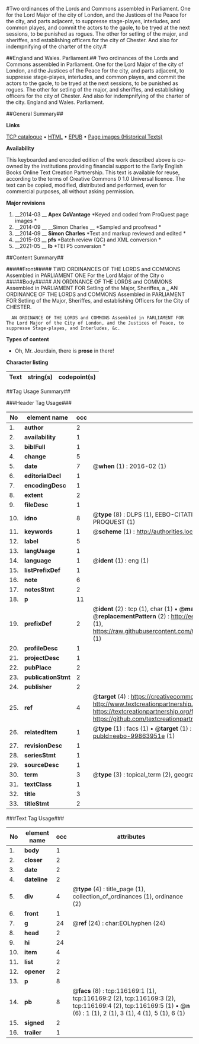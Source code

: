 #Two ordinances of the Lords and Commons assembled in Parliament. One for the Lord Major of the city of London, and the Justices of the Peace for the city, and parts adjacent, to suppresse stage-playes, interludes, and common playes, and commit the actors to the gaole, to be tryed at the next sessions, to be punished as rogues. The other for setling of the major, and sheriffes, and establishing officers for the city of Chester. And also for indempnifying of the charter of the city.#

##England and Wales. Parliament.##
Two ordinances of the Lords and Commons assembled in Parliament. One for the Lord Major of the city of London, and the Justices of the Peace for the city, and parts adjacent, to suppresse stage-playes, interludes, and common playes, and commit the actors to the gaole, to be tryed at the next sessions, to be punished as rogues. The other for setling of the major, and sheriffes, and establishing officers for the city of Chester. And also for indempnifying of the charter of the city.
England and Wales. Parliament.

##General Summary##

**Links**

[TCP catalogue](http://www.ota.ox.ac.uk/tcp/)  • 
[HTML](http://tei.it.ox.ac.uk/tcp/Texts-HTML/free/A83/A83557.html)  • 
[EPUB](http://tei.it.ox.ac.uk/tcp/Texts-EPUB/free/A83/A83557.epub) • 
[Page images (Historical Texts)](https://historicaltexts.jisc.ac.uk/eebo-99863951e)

**Availability**

This keyboarded and encoded edition of the work described above is co-owned by the
    institutions providing financial support to the Early English Books Online Text Creation
    Partnership. This text is available for reuse, according to the terms of  Creative Commons 0 1.0 Universal
    licence. The text can be copied, modified, distributed and performed, even for commercial
    purposes, all without asking permission.

**Major revisions**

1. __2014-03 __ __Apex CoVantage__ *Keyed and coded from ProQuest page images *
1. __2014-09 __ __Simon Charles __ *Sampled and proofread *
1. __2014-09 __ __Simon Charles__ *Text and markup reviewed and edited *
1. __2015-03 __ __pfs__ *Batch review (QC) and XML conversion *
1. __2021-05 __ __lb__ *TEI P5 conversion *

##Content Summary##

#####Front#####
TWO ORDINANCES OF THE LORDS and COMMONS Assembled in PARLIAMENT ONE For the Lord Major of the City o
#####Body#####
AN ORDINANCE OF THE LORDS and COMMONS Assembled in PARLIAMENT FOR Setling of the Major, Sheriffes, a
    _ AN ORDINANCE OF THE LORDS and COMMONS Assembled in PARLIAMENT FOR Setling of the Major, Sheriffes, and establishing Officers for the City of CHESTER.

    _ AN ORDINANCE OF THE LORDS and COMMONS Assembled in PARLIAMENT FOR The Lord Major of the City of London, and the Justices of Peace, to suppresse Stage-playes, and Interludes, &c.

**Types of content**

  * Oh, Mr. Jourdain, there is **prose** in there!

**Character listing**


|Text|string(s)|codepoint(s)|
|---|---|---|

##Tag Usage Summary##

###Header Tag Usage###

|No|element name|occ|attributes|
|---|---|---|---|
|1.|__author__|2||
|2.|__availability__|1||
|3.|__biblFull__|1||
|4.|__change__|5||
|5.|__date__|7| @__when__ (1) : 2016-02 (1)|
|6.|__editorialDecl__|1||
|7.|__encodingDesc__|1||
|8.|__extent__|2||
|9.|__fileDesc__|1||
|10.|__idno__|8| @__type__ (8) : DLPS (1), EEBO-CITATION (1), VID (1), EEBO-PROQUEST (1), STC (3), PROQUEST (1)|
|11.|__keywords__|1| @__scheme__ (1) : http://authorities.loc.gov/ (1)|
|12.|__label__|5||
|13.|__langUsage__|1||
|14.|__language__|1| @__ident__ (1) : eng (1)|
|15.|__listPrefixDef__|1||
|16.|__note__|6||
|17.|__notesStmt__|2||
|18.|__p__|11||
|19.|__prefixDef__|2| @__ident__ (2) : tcp (1), char (1)  •  @__matchPattern__ (2) : ([0-9\-]+):([0-9IVX]+) (1), (.+) (1)  •  @__replacementPattern__ (2) : http://eebo.chadwyck.com/downloadtiff?vid=$1&page=$2 (1), https://raw.githubusercontent.com/textcreationpartnership/Texts/master/tcpchars.xml#$1 (1)|
|20.|__profileDesc__|1||
|21.|__projectDesc__|1||
|22.|__pubPlace__|2||
|23.|__publicationStmt__|2||
|24.|__publisher__|2||
|25.|__ref__|4| @__target__ (4) : https://creativecommons.org/publicdomain/zero/1.0/ (1), http://www.textcreationpartnership.org/docs/. (1), https://textcreationpartnership.org/faq/#faq05 (1), https://github.com/textcreationpartnership (1)|
|26.|__relatedItem__|1| @__type__ (1) : facs (1)  •  @__target__ (1) : https://data.historicaltexts.jisc.ac.uk/view?pubId=eebo-99863951e (1)|
|27.|__revisionDesc__|1||
|28.|__seriesStmt__|1||
|29.|__sourceDesc__|1||
|30.|__term__|3| @__type__ (3) : topical_term (2), geographic_name (1)|
|31.|__textClass__|1||
|32.|__title__|3||
|33.|__titleStmt__|2||


###Text Tag Usage###

|No|element name|occ|attributes|
|---|---|---|---|
|1.|__body__|1||
|2.|__closer__|2||
|3.|__date__|2||
|4.|__dateline__|2||
|5.|__div__|4| @__type__ (4) : title_page (1), collection_of_ordinances (1), ordinance (2)|
|6.|__front__|1||
|7.|__g__|24| @__ref__ (24) : char:EOLhyphen (24)|
|8.|__head__|2||
|9.|__hi__|24||
|10.|__item__|4||
|11.|__list__|2||
|12.|__opener__|2||
|13.|__p__|8||
|14.|__pb__|8| @__facs__ (8) : tcp:116169:1 (1), tcp:116169:2 (2), tcp:116169:3 (2), tcp:116169:4 (2), tcp:116169:5 (1)  •  @__n__ (6) : 1 (1), 2 (1), 3 (1), 4 (1), 5 (1), 6 (1)|
|15.|__signed__|2||
|16.|__trailer__|1||
